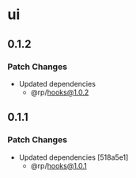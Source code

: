 # ui

## 0.1.2

### Patch Changes

- Updated dependencies
  - @rp/hooks@1.0.2

## 0.1.1

### Patch Changes

- Updated dependencies [518a5e1]
  - @rp/hooks@1.0.1
